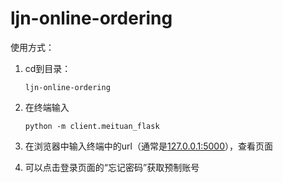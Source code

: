 # ljn-online-ordering

使用方式：

1. cd到目录：

	`ljn-online-ordering`

2. 在终端输入

	`python -m client.meituan_flask`

3. 在浏览器中输入终端中的url（通常是[127.0.0.1:5000](127.0.0.1:5000)），查看页面

4. 可以点击登录页面的“忘记密码”获取预制账号